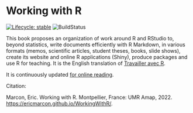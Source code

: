 # Working with R

[![Lifecycle: stable](https://img.shields.io/badge/lifecycle-stable-brightgreen.svg)](https://www.tidyverse.org/lifecycle/#stable)
![BuildStatus](https://github.com/EricMarcon/WorkingWithR/workflows/bookdown/badge.svg)


This book proposes an organization of work around R and RStudio to, beyond statistics, write documents efficiently with R Markdown, in various formats (memos, scientific articles, student theses, books, slide shows), create its website and online R applications (Shiny), produce packages and use R for teaching.
It is the English translation of [Travailler avec R](https://ericmarcon.github.io/travailleR/).

It is continuously updated [for online reading](https://EricMarcon.github.io/WorkingWithR/).


Citation:

Marcon, Eric. Working with R. Montpellier, France: UMR Amap, 2022. https://ericmarcon.github.io/WorkingWithR/.
